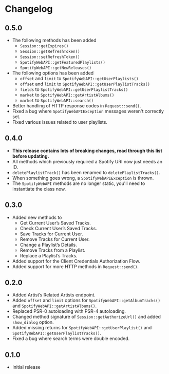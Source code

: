 # Changelog
## 0.5.0
* The following methods has been added
    * `Session::getExpires()`
    * `Session::getRefreshToken()`
    * `Session::setRefreshToken()`
    * `SpotifyWebAPI::getFeaturedPlaylists()`
    * `SpotifyWebAPI::getNewReleases()`
* The following options has been added
    * `offset` and `limit` to `SpotifyWebAPI::getUserPlaylists()`
    * `offset` and `limit` to `SpotifyWebAPI::getUserPlaylistTracks()`
    * `fields` to `SpotifyWebAPI::getUserPlaylistTracks()`
    * `market` to `SpotifyWebAPI::getArtistAlbums()`
    * `market` to `SpotifyWebAPI::search()`
* Better handling of HTTP response codes in `Request::send()`.
* Fixed a bug where `SpotifyWebAPIException` messages weren't correctly set.
* Fixed various issues related to user playlists.

## 0.4.0
* **This release contains lots of breaking changes, read through this list before updating.**
* All methods which previously required a Spotify URI now just needs an ID.
* `deletePlaylistTrack()` has been renamed to `deletePlaylistTracks()`.
* When something goes wrong, a `SpotifyWebAPIException` is thrown.
* The `SpotifyWebAPI` methods are no longer static, you'll need to instantiate the class now.

## 0.3.0
* Added new methods to
    * Get Current User’s Saved Tracks.
    * Check Current User’s Saved Tracks.
    * Save Tracks for Current User.
    * Remove Tracks for Current User.
    * Change a Playlist’s Details.
    * Remove Tracks from a Playlist.
    * Replace a Playlist’s Tracks.
* Added support for the Client Credentials Authorization Flow.
* Added support for more HTTP methods in `Request::send()`.

## 0.2.0
* Added Artist’s Related Artists endpoint.
* Added `offset` and `limit` options for `SpotifyWebAPI::getAlbumTracks()` and `SpotifyWebAPI::getArtistAlbums()`.
* Replaced PSR-0 autoloading with PSR-4 autoloading.
* Changed method signature of `Session::getAuthorizeUrl()` and added `show_dialog` option.
* Added missing returns for `SpotifyWebAPI::getUserPlaylist()` and `SpotifyWebAPI::getUserPlaylistTracks()`.
* Fixed a bug where search terms were double encoded.

## 0.1.0
* Initial release
